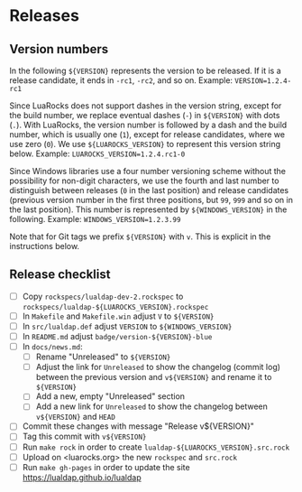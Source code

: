 # Releases

## Version numbers

In the following `${VERSION}` represents the version to be released.  If
it is a release candidate, it ends in `-rc1`, `-rc2`, and so on.
Example: `VERSION=1.2.4-rc1`

Since LuaRocks does not support dashes in the version string, except for
the build number, we replace eventual dashes (`-`) in `${VERSION}` with
dots (`.`).  With LuaRocks, the version number is followed by a dash and
the build number, which is usually one (`1`), except for release candidates,
where we use zero (`0`).  We use `${LUAROCKS_VERSION}` to represent this
version string below.
Example: `LUAROCKS_VERSION=1.2.4.rc1-0`

Since Windows libraries use a four number versioning scheme without the
possibility for non-digit characters, we use the fourth and last number to
distinguish between releases (`0` in the last position) and release
candidates (previous version number in the first three positions, but `99`,
`999` and so on in the last position).  This number is represented by
`${WINDOWS_VERSION}` in the following.
Example: `WINDOWS_VERSION=1.2.3.99`

Note that for Git tags we prefix `${VERSION}` with `v`.  This is explicit
in the instructions below.

## Release checklist

- [ ] Copy `rockspecs/lualdap-dev-2.rockspec` to `rockspecs/lualdap-${LUAROCKS_VERSION}.rockspec`
- [ ] In `Makefile` and `Makefile.win` adjust `V` to `${VERSION}` 
- [ ] In `src/lualdap.def` adjust `VERSION` to `${WINDOWS_VERSION}`
- [ ] In `README.md` adjust `badge/version-${VERSION}-blue`
- [ ] In `docs/news.md`:
    - [ ] Rename "Unreleased" to `${VERSION}`
    - [ ] Adjust the link for `Unreleased` to show the changelog (commit log)
        between the previous version and `v${VERSION}` and rename it to
        `${VERSION}`
    - [ ] Add a new, empty "Unreleased" section
    - [ ] Add a new link for `Unreleased` to show the changelog between
       `v${VERSION}` and `HEAD`
- [ ] Commit these changes with message "Release v${VERSION}"
- [ ] Tag this commit with `v${VERSION}`
- [ ] Run `make rock` in order to create `lualdap-${LUAROCKS_VERSION}.src.rock`
- [ ] Upload on <luarocks.org> the new `rockspec` and `src.rock`
- [ ] Run `make gh-pages` in order to update the site <https://lualdap.github.io/lualdap>
